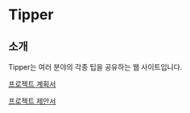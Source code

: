 # Tipper

## 소개

Tipper는 여러 분야의 각종 팁을 공유하는 웹 사이트입니다.

[프로젝트 계획서](https://github.com/infreljs/Tipper/blob/master/Documents/Project_Plan.md)

[프로젝트 제안서](https://github.com/infreljs/Tipper/blob/master/Documents/Project_Proposal.md)